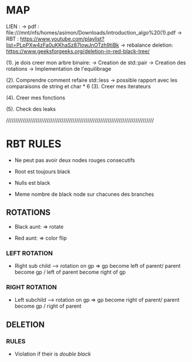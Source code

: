 # MAP

LIEN :
	-> pdf : file:///mnt/nfs/homes/asimon/Downloads/introduction_algo%20(1).pdf
	-> RBT : https://www.youtube.com/playlist?list=PLpPXw4zFa0uKKhaSz87IowJnOTzh9tiBk
	-> rebalance deletion: https://www.geeksforgeeks.org/deletion-in-red-black-tree/

(1). je dois creer mon arbre binaire:
	-> Creation de std::pair
	-> Creation des rotations
	-> Implementation de l'equilibrage

(2). Comprendre comment refaire std::less
	-> possible rapport avec les comparaisons de string et char *
6
(3). Creer mes iterateurs

(4). Creer mes fonctions

(5). Check des leaks





////////////////////////////////////////////////////////////////////////////////


# RBT RULES

* Ne peut pas avoir deux nodes rouges consecutifs

* Root est toujours black

* Nulls est black

* Meme nombre de black node sur chacunes des branches

## ROTATIONS

* Black aunt: => rotate

* Red aunt: => color flip

### LEFT ROTATION

* Right sub child --> rotation on gp
	=> gp become left of parent/ parent become gp / left of parent become right of gp

### RIGHT ROTATION

* Left subchild --> rotation on gp
	=> gp become right of parent/ parent become gp / right of parent 


## DELETION

### RULES

* Violation if their is *double black* 